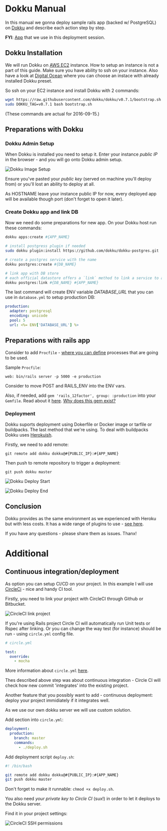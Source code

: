 # Dokku Manual

In this manual we gonna deploy sample rails app (backed w/ PostgreSQL)
on [Dokku](https://github.com/dokku/dokku)
and describe each action step by step.

**FYI**: [App](https://github.com/nastia-shaternik/dev) that we use in this deployment session.

## Dokku Installation
We will run Dokku on [AWS EC2](https://aws.amazon.com/ec2) instance. How to setup an instance is not a part of this guide. Make sure you have ability to ssh on your instance.
Also have a look at [Digital Ocean](https://www.digitalocean.com/products/one-click-apps/dokku/) where you can choose an instace with already installed Dokku preset.

So ssh on your EC2 instance and install Dokku with 2 commands:

```bash
wget https://raw.githubusercontent.com/dokku/dokku/v0.7.1/bootstrap.sh
sudo DOKKU_TAG=v0.7.1 bash bootstrap.sh
```
(These commands are actual for 2016-09-15.)

## Preparations with Dokku

### Dokku Admin Setup
When Dokku is installed you need to setup it. Enter your instance *public IP* in the browser - and you will go onto Dokku admin setup.

![Dokku Image Setup](https://raw.githubusercontent.com/nastia-shaternik/dokku-manual/master/images/dokku-admin-setup.png)

Ensure you've pasted your *public key* (served on machine you'll
deploy from) or you'll lost an ability to deploy at all.

As HOSTNAME leave your instance public IP for now, every deployed app will be
available though port (don't forget to open it later).

### Create Dokku app and link DB
Now we need do some preparations for new app. On your Dokku host run
these commands:

```bash
dokku apps:create #{APP_NAME}

# install postgress plugin if needed
sudo dokku plugin:install https://github.com/dokku/dokku-postgres.git

# create a postgres service with the name
dokku postgres:create #{DB_NAME}

# link app with DB store
# each official datastore offers a `link` method to link a service to any application
dokku postgres:link #{DB_NAME} #{APP_NAME}
```

The last command will create ENV variable *DATABASE_URL* that you can
use in `database.yml` to setup production DB:

```yml
production:
  adapter: postgresql
  encoding: unicode
  pool: 5
  url: <%= ENV['DATABASE_URL'] %>
```

## Preparations with rails app

Consider to add `Procfile` - [where you can define](https://devcenter.heroku.com/articles/procfile) processes that are going to be used.

Sample `Procfile`:

```
web: bin/rails server -p 5000 -e production
```
Consider to move POST and RAILS_ENV into the ENV vars.

Also, if needed, add `gem 'rails_12factor', group: :production` into your `Gemfile`. Read about it [here](https://github.com/heroku/rails_12factor). [Why does this gem exist?](https://github.com/heroku/rails_12factor/issues/3)

### Deployment

Dokku suports deployment using Dokerfile or Docker image or tarfile or buildpacks. The last method
that we're using. To deal with buildpacks Dokku uses [Herokuish](https://github.com/gliderlabs/herokuish).

Firstly, we need to add remote:

`git remote add dokku dokku@#{PUBLIC_IP}:#{APP_NAME}`

Then push to remote repository to trigger a deployment:

`git push dokku master`

![Dokku Deploy Start](https://raw.githubusercontent.com/nastia-shaternik/dokku-manual/master/images/dokku-deploy-1.png)

![Dokku Deploy End](https://raw.githubusercontent.com/nastia-shaternik/dokku-manual/master/images/dokku-deploy-2.png)

## Conclusion

Dokku provides as the same environment as we experienced with Heroku but
with less costs.
It has a wide range of plugins to use - [see here](http://dokku.viewdocs.io/dokku/community/plugins/).

If you have any questions - please share them as issues.
Thanx!


# Additional

## Continuous integration/deployment

As option you can setup CI/CD on your project. In this example I will
use [CircleCi](https://circleci.com/) - nice and handy CI tool.

Firstly, you need to link your project with CircleCI through Github or
Bitbucket.

![CircleCI link project](https://raw.githubusercontent.com/nastia-shaternik/dokku-manual/master/images/circle-ci-link-project.png)

If you're using Rails project Circle CI will automatically run Unit
tests or Rspec after linking. Or you can change the way test (for instance)
should be run - using `circle.yml` config file.

```yaml
# circle.yml

test:
  override:
    - mocha
```

More information about `circle.yml` [here](https://circleci.com/docs/configuration/).

Thes described above step was about continuous integration - Circle CI
will check how new commit 'integrates' into the existing project.

Another feature that you possibly want to add - continuous deployment:
deploy your project immidiately if it integrates well.

As we use our own dokku server we will use custom solution.

Add section into `circle.yml`:

```yaml
deployment:
  production:
    branch: master
    commands:
      - ./deploy.sh
```

Add deployment script `deploy.sh`:

```bash
#! /bin/bash

git remote add dokku dokku@#{PUBLIC_IP}:#{APP_NAME}
git push dokku master
```

Don't forget to make it runnable: `chmod +x deploy.sh`.

You also need *your private key to Circle CI* (sux!) in order to let it
deploys to the Dokku server.

Find it in your project settings:

![CircleCI SSH permissions](https://raw.githubusercontent.com/nastia-shaternik/dokku-manual/master/images/circle-ci-ssh-permissions.png)


